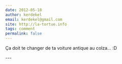```yaml
---
date: 2012-05-18
author: kerdekel
email: kerdekel@gmail.com
site: http://la-tortue.info
tags: comment
permalink: false
---
```


<p>Ça doit te changer de ta voiture antique au colza...  :D</p>
---